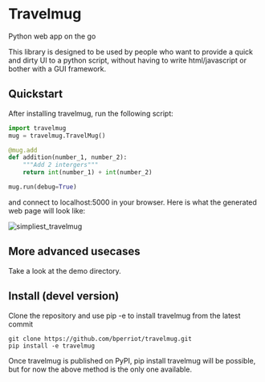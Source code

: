 # Travelmug
Python web app on the go

This library is designed to be used by people who want to provide a quick and dirty UI to a python script, without having to write html/javascript or bother with a GUI framework.

## Quickstart

After installing travelmug, run the following script:

```python
import travelmug
mug = travelmug.TravelMug()

@mug.add
def addition(number_1, number_2):
    """Add 2 intergers"""
    return int(number_1) + int(number_2)

mug.run(debug=True)
```

and connect to localhost:5000 in your browser. Here is what the generated web page will look like:

![simpliest_travelmug](https://user-images.githubusercontent.com/5694419/31325733-34f050a2-ac75-11e7-8896-3f2095d6eb5a.png)

## More advanced usecases

Take a look at the demo directory.

## Install (devel version)

Clone the repository and use pip -e to install travelmug from the latest commit

```
git clone https://github.com/bperriot/travelmug.git
pip install -e travelmug
```


Once travelmug is published on PyPI, pip install travelmug will be possible, but for now the above method is the only one available.
